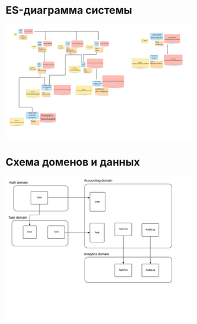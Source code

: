 # ES-диаграмма системы
![es-diagram](./assets/event_storming_map.jpeg)

# Схема доменов и данных
![domain-schema](./assets/domains_schema.jpeg)
